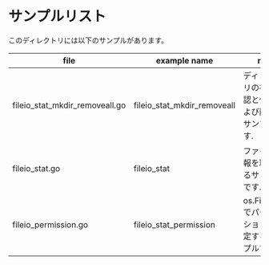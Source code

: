 # サンプルリスト

このディレクトリには以下のサンプルがあります。

|file|example name|note|
|----|------------|----|
|fileio\_stat\_mkdir\_removeall.go|fileio\_stat\_mkdir\_removeall|ディレクトリの存在確認と作成および削除のサンプルです.|
|fileio\_stat.go|fileio\_stat|ファイル情報を取得するサンプルです.|
|fileio\_permission.go|fileio\_stat\_permission|os.FileMode でパーミッションを判定するサンプルです.|
